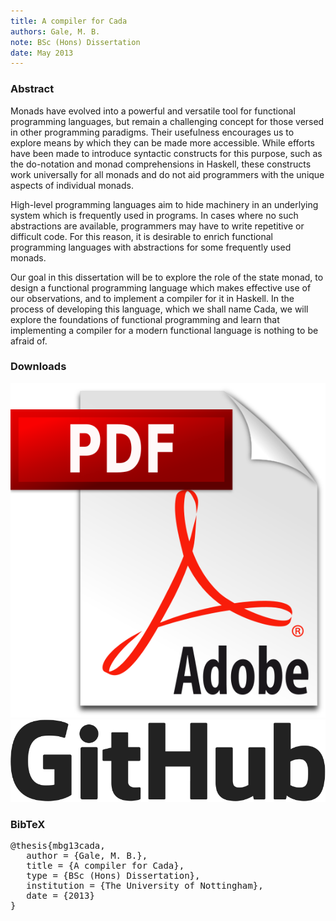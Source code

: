 ```yaml
---
title: A compiler for Cada
authors: Gale, M. B.
note: BSc (Hons) Dissertation
date: May 2013
---
```


<h3>Abstract</h3>

<p>
Monads have evolved into a powerful and versatile tool for functional programming
languages, but remain a challenging concept for those versed in other programming
paradigms. Their usefulness encourages us to explore means by which they can be
made more accessible. While efforts have been made to introduce syntactic constructs
for this purpose, such as the do-notation and monad comprehensions in Haskell,
these constructs work universally for all monads and do not aid programmers with
the unique aspects of individual monads.
</p>
<p>
High-level programming languages aim to hide machinery in an underlying system
which is frequently used in programs. In cases where no such abstractions are available, 
programmers may have to write repetitive or difficult code. For this reason, it
is desirable to enrich functional programming languages with abstractions for some
frequently used monads.
</p>
<p>
Our goal in this dissertation will be to explore the role of the state monad, to design a
functional programming language which makes effective use of our observations, and
to implement a compiler for it in Haskell. In the process of developing this language,
which we shall name Cada, we will explore the foundations of functional programming and learn that implementing a compiler for a modern functional language is
nothing to be afraid of.
</p>

<h3>Downloads</h3>

<p><a href="http://www.michael-gale.co.uk/publications/dissertation.pdf"><img src="../images/pdf.png" class="pdf" /></a><a href="https://github.com/mbg/ncc"><img src="../images/git.png" class="git" /></a></p>

<h3>BibTeX</h3>

<pre>
@thesis{mbg13cada,
   author = {Gale, M. B.},
   title = {A compiler for Cada},
   type = {BSc (Hons) Dissertation},
   institution = {The University of Nottingham},
   date = {2013}
}
</pre>
